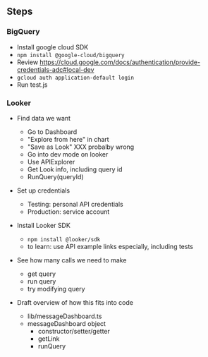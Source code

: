 ## Steps

### BigQuery

* Install google cloud SDK
* `npm install @google-cloud/bigquery`
* Review https://cloud.google.com/docs/authentication/provide-credentials-adc#local-dev
* `gcloud auth application-default login`
* Run test.js

### Looker

* Find data we want
  * Go to Dashboard
  * "Explore from here" in chart
  * "Save as Look" XXX probalby wrong
  * Go into dev mode on looker
  * Use APIExplorer
  * Get Look info, including query id
  * RunQuery(queryId)

* Set up credentials
  * Testing: personal API credentials
  * Production: service account
* Install Looker SDK
  * `npm install @looker/sdk`
  * to learn: use API example links especially, including tests
* See how many calls we need to make
  * get query
  * run query
  * try modifying query
* Draft overview of how this fits into code
  * lib/messageDashboard.ts
  * messageDashboard object
    * constructor/setter/getter
    * getLink
    * runQuery
